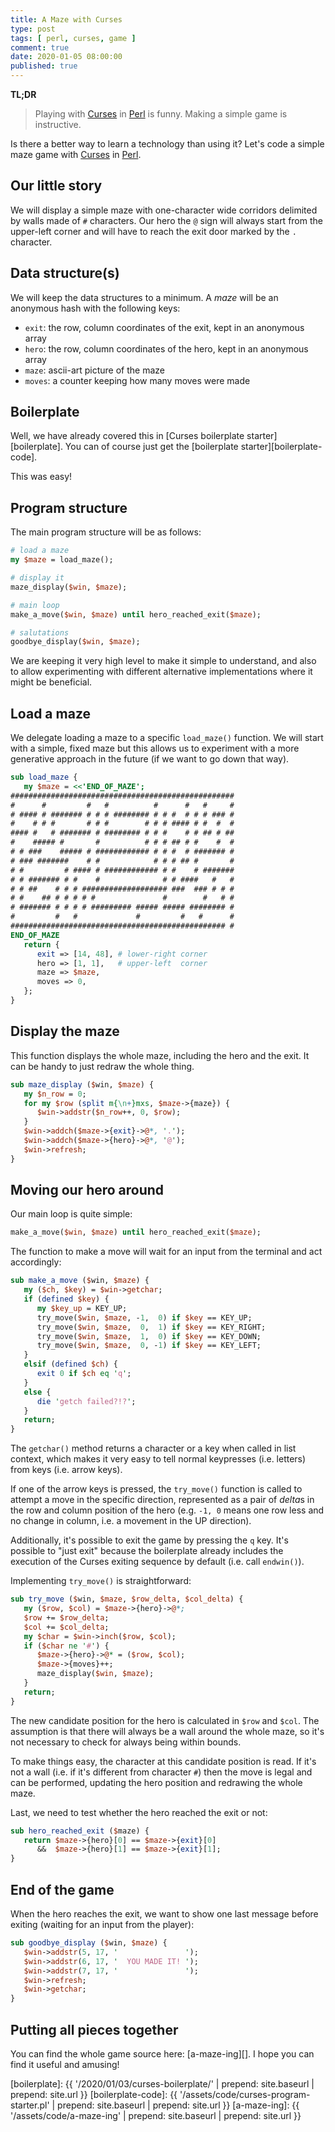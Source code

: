 ```yaml
---
title: A Maze with Curses
type: post
tags: [ perl, curses, game ]
comment: true
date: 2020-01-05 08:00:00
published: true
---
```


**TL;DR**

> Playing with [Curses][] in [Perl][] is funny. Making a simple game is
> instructive.

Is there a better way to learn a technology than using it? Let's code a
simple maze game with [Curses][] in [Perl][].

## Our little story

We will display a simple maze with one-character wide corridors delimited by
walls made of `#` characters. Our hero the `@` sign will always start from
the upper-left corner and will have to reach the exit door marked by the `.`
character.


## Data structure(s)

We will keep the data structures to a minimum. A *maze* will be an anonymous
hash with the following keys:

- `exit`: the row, column coordinates of the exit, kept in an anonymous array
- `hero`: the row, column coordinates of the hero, kept in an anonymous array
- `maze`: ascii-art picture of the maze
- `moves`: a counter keeping how many moves were made

## Boilerplate

Well, we have already covered this in [Curses boilerplate
starter][boilerplate]. You can of course just get the [boilerplate
starter][boilerplate-code].

This was easy!


## Program structure

The main program structure will be as follows:

```perl
# load a maze
my $maze = load_maze();

# display it
maze_display($win, $maze);

# main loop
make_a_move($win, $maze) until hero_reached_exit($maze);

# salutations
goodbye_display($win, $maze);
```

We are keeping it very high level to make it simple to understand, and also
to allow experimenting with different alternative implementations where it
might be beneficial.


## Load a maze

We delegate loading a maze to a specific `load_maze()` function. We will
start with a simple, fixed maze but this allows us to experiment with a more
generative approach in the future (if we want to go down that way).

```perl
sub load_maze {
   my $maze = <<'END_OF_MAZE';
##################################################
#      #         #   #          #      #   #     #
# #### # ####### # # # ######## # # #  # # # ### #
#    # # #       # # #        # # # #### # #  #  #
#### #   # ####### # ######## # # #    # # ## # ##
#    ##### #       #          # # # ## # #    #  #
# # ###    ##### # ############ # # #  # ####### #
# ### #######    # #            # # # ## #       #
# #         # #### # ############ # #    # #######
# # ####### # #    #              # # ####   #   #
# # ##    # # # ################### ###  ### # # #
# #    ## # # # # #               #        #   # #
# ####### # # # # ######### ##### ##### ######## #
#         #   #             #         #   #      #
################################################ #
END_OF_MAZE
   return {
      exit => [14, 48], # lower-right corner
      hero => [1, 1],   # upper-left  corner
      maze => $maze,
      moves => 0,
   };
}
```

## Display the maze

This function displays the whole maze, including the hero and the exit. It
can be handy to just redraw the whole thing.

```perl
sub maze_display ($win, $maze) {
   my $n_row = 0;
   for my $row (split m{\n+}mxs, $maze->{maze}) {
      $win->addstr($n_row++, 0, $row);
   }
   $win->addch($maze->{exit}->@*, '.');
   $win->addch($maze->{hero}->@*, '@');
   $win->refresh;
}
```

## Moving our hero around

Our main loop is quite simple:

```perl
make_a_move($win, $maze) until hero_reached_exit($maze);
```

The function to make a move will wait for an input from the terminal and act
accordingly:

```perl
sub make_a_move ($win, $maze) {
   my ($ch, $key) = $win->getchar;
   if (defined $key) {
      my $key_up = KEY_UP;
      try_move($win, $maze, -1,  0) if $key == KEY_UP;
      try_move($win, $maze,  0,  1) if $key == KEY_RIGHT;
      try_move($win, $maze,  1,  0) if $key == KEY_DOWN;
      try_move($win, $maze,  0, -1) if $key == KEY_LEFT;
   }
   elsif (defined $ch) {
      exit 0 if $ch eq 'q';
   }
   else {
      die 'getch failed?!?';
   }
   return;
}
```

The `getchar()` method returns a character or a key when called in list
context, which makes it very easy to tell normal keypresses (i.e. letters)
from keys (i.e. arrow keys).

If one of the arrow keys is pressed, the `try_move()` function is called to
attempt a move in the specific direction, represented as a pair of *delta*s
in the row and column position of the hero (e.g. `-1, 0` means one row less
and no change in column, i.e. a movement in the UP direction).

Additionally, it's possible to exit the game by pressing the `q` key. It's
possible to "just exit" because the boilerplate already includes the
execution of the Curses exiting sequence by default (i.e. call `endwin()`).

Implementing `try_move()` is straightforward:

```perl
sub try_move ($win, $maze, $row_delta, $col_delta) {
   my ($row, $col) = $maze->{hero}->@*;
   $row += $row_delta;
   $col += $col_delta;
   my $char = $win->inch($row, $col);
   if ($char ne '#') {
      $maze->{hero}->@* = ($row, $col);
      $maze->{moves}++;
      maze_display($win, $maze);
   }
   return;
}
```

The new candidate position for the hero is calculated in `$row` and `$col`.
The assumption is that there will always be a wall around the whole maze, so
it's not necessary to check for always being within bounds.

To make things easy, the character at this candidate position is read. If
it's not a wall (i.e. if it's different from character `#`) then the move is
legal and can be performed, updating the hero position and redrawing the
whole maze.

Last, we need to test whether the hero reached the exit or not:

```perl
sub hero_reached_exit ($maze) {
   return $maze->{hero}[0] == $maze->{exit}[0]
      &&  $maze->{hero}[1] == $maze->{exit}[1];
}
```

## End of the game

When the hero reaches the exit, we want to show one last message before
exiting (waiting for an input from the player):

```perl
sub goodbye_display ($win, $maze) {
   $win->addstr(5, 17, '               ');
   $win->addstr(6, 17, '  YOU MADE IT! ');
   $win->addstr(7, 17, '               ');
   $win->refresh;
   $win->getchar;
}
```

## Putting all pieces together

You can find the whole game source here: [a-maze-ing][]. I hope you can find
it useful and amusing!


[Curses]: https://metacpan.org/pod/Curses
[Perl]: https://www.perl.org/
[boilerplate]: {{ '/2020/01/03/curses-boilerplate/' | prepend: site.baseurl | prepend: site.url }}
[boilerplate-code]: {{ '/assets/code/curses-program-starter.pl' | prepend: site.baseurl | prepend: site.url }}
[a-maze-ing]: {{ '/assets/code/a-maze-ing' | prepend: site.baseurl | prepend: site.url }}
